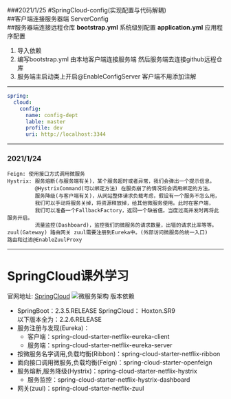 ###2021/1/25
#SpringCloud-config(实现配置与代码解耦)  
##客户端连接服务器端 ServerConfig  
##服务器端连接远程仓库
**bootstrap.yml** 系统级别配置 **application.yml** 应用程序配置
1. 导入依赖
2. 编写bootstrap.yml 由本地客户端连接服务端 然后服务端去连接github远程仓库
3. 服务端主启动类上开启@EnableConfigServer 客户端不用添加注解
---
```yaml
spring:
  cloud:
    config:
      name: config-dept
      lable: master
      profile: dev
      uri: http://localhost:3344
```
***

### 2021/1/24
```text
Feign: 使用接口方式调用微服务
Hystrix: 服务熔断(与服务端有关)，某个服务超时或者异常，我们会弹出一个提示信息。
         @HystrixCommand(可以绑定方法) 在服务崩了的情况将会调用绑定的方法。
         服务降级(与客户端有关)，从网站整体请求负载考虑，假设有一个服务不怎么用，
         我们可以手动将服务关掉，将资源释放掉，给其他微服务使用。此时在客户端，
         我们可以准备一个FallbackFactory，返回一个缺省值。当度过高并发时再将此服务开启。
         流量监控(Dashboard)，监控我们的微服务的请求数量，出错的请求比率等等。
zuul(Gateway) 路由网关 zuul需要注册到Eureka中。(外部访问微服务的统一入口)
路由和过滤@EnableZuulProxy
```
---
# SpringCloud课外学习
官网地址: [SpringCloud](https://spring.io/projects/spring-cloud)
![微服务架构](https://spring.io/images/diagram-microservices-88e01c7d34c688cb49556435c130d352.svg)
版本依赖  
- SpringBoot：2.3.5.RELEASE SpringCloud： Hoxton.SR9  
以下版本全为：2.2.6.RELEASE
- 服务注册与发现(Eureka)：
    - 客户端：spring-cloud-starter-netflix-eureka-client 
    - 服务端：spring-cloud-starter-netflix-eureka-server
- 按微服务名字调用,负载均衡(Ribbon)：spring-cloud-starter-netflix-ribbon
- 面向接口调用微服务,负载均衡(Feign)：spring-cloud-starter-openfeign
- 服务熔断,服务降级(Hystrix)：spring-cloud-starter-netflix-hystrix
    - 服务监控：spring-cloud-starter-netflix-hystrix-dashboard
- 网关(zuul)：spring-cloud-starter-netflix-zuul

